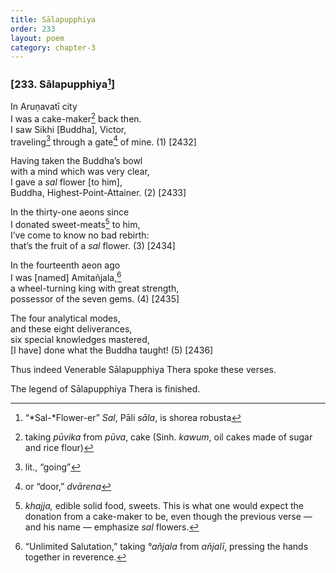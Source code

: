 ```yaml
---
title: Sālapupphiya
order: 233
layout: poem
category: chapter-3
---
```


### \[233. Sālapupphiya[^1]\]

In Aruṇavatī city  
I was a cake-maker[^2] back then.  
I saw Sikhi \[Buddha\], Victor,  
traveling[^3] through a gate[^4] of mine. (1) \[2432\]

Having taken the Buddha’s bowl  
with a mind which was very clear,  
I gave a *sal* flower \[to him\],  
Buddha, Highest-Point-Attainer. (2) \[2433\]

In the thirty-one aeons since  
I donated sweet-meats[^5] to him,  
I’ve come to know no bad rebirth:  
that’s the fruit of a *sal* flower. (3) \[2434\]

In the fourteenth aeon ago  
I was \[named\] Amitañjala,[^6]  
a wheel-turning king with great strength,  
possessor of the seven gems. (4) \[2435\]

The four analytical modes,  
and these eight deliverances,  
six special knowledges mastered,  
\[I have\] done what the Buddha taught! (5) \[2436\]

Thus indeed Venerable Sālapupphiya Thera spoke these verses.

The legend of Sālapupphiya Thera is finished.

[^1]: “*Sal-*Flower-er” *Sal*, Pāli *sāla*, is shorea robusta

[^2]: taking *pūvika* from *pūva*, cake (Sinh. *kawum*, oil cakes made of sugar and rice flour)

[^3]: lit., “going”

[^4]: or “door,” *dvārena*

[^5]: *khajja,* edible solid food, sweets. This is what one would expect the donation from a cake-maker to be, even though the previous verse — and his name — emphasize *sal* flowers.

[^6]: “Unlimited Salutation,” taking *°añjala* from *añjalī*, pressing the hands together in reverence.
